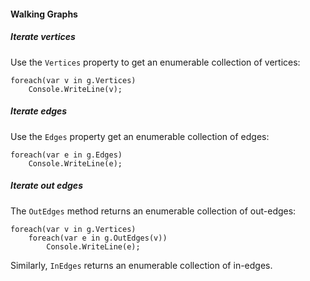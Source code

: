 #### Walking Graphs

##### Iterate vertices
Use the `Vertices` property to get an enumerable collection of vertices:
```
foreach(var v in g.Vertices)
    Console.WriteLine(v);
```
##### Iterate edges
Use the `Edges` property get an enumerable collection of edges:
```
foreach(var e in g.Edges)
    Console.WriteLine(e);
```
##### Iterate out edges
The `OutEdges` method returns an enumerable collection of out-edges:
```
foreach(var v in g.Vertices)
    foreach(var e in g.OutEdges(v))
        Console.WriteLine(e);
```
Similarly, `InEdges` returns an enumerable collection of in-edges.
